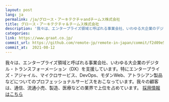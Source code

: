 ```yaml
---
layout: post
lang: ja
permalink: /ja/グロース・アーキテクチャandチームス株式会社
title: グロース・アーキテクチャ＆チームス株式会社
description: '我々は、エンタープライズ領域と呼ばれる事業会社、いわゆる大企業のデジタル・トランスフォーメーション（DX）を支援しています。特にエンタープライズ・アジャイル、マイクロサービス、DevOps、モダンWeb、アトラシアン製品などについてのプロフェッショナルサービスをおこなっています。我々の顧客は、通信、流通小売、製造、医療などの業界で上位を占めています。 採用情報はこちら'
categories: 
link: https://www.graat.co.jp/
commit_url: https://github.com/remote-jp/remote-in-japan/commit/f2d09e53cbe7d2972b1f0641add567f0171b911f
commit_at:  2021-08-12
---
```


<p>我々は、エンタープライズ領域と呼ばれる事業会社、いわゆる大企業のデジタル・トランスフォーメーション（DX）を支援しています。特にエンタープライズ・アジャイル、マイクロサービス、DevOps、モダンWeb、アトラシアン製品などについてのプロフェッショナルサービスをおこなっています。我々の顧客は、通信、流通小売、製造、医療などの業界で上位を占めています。 <a href="https://www.graat.co.jp/recruit">採用情報はこちら</a></p>
